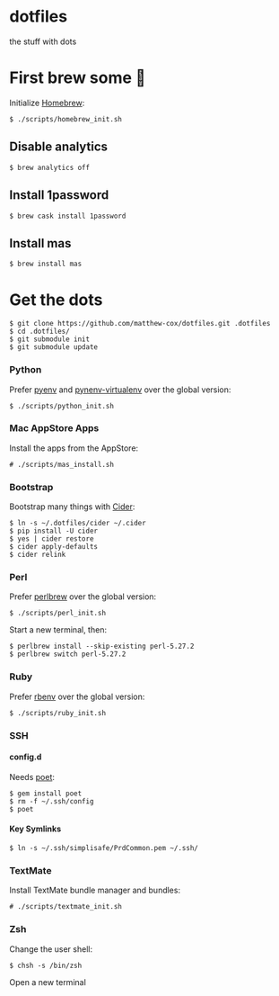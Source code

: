 dotfiles
========

the stuff with dots

# First brew some 🍻

Initialize [Homebrew](https://brew.sh):

    $ ./scripts/homebrew_init.sh

## Disable analytics

    $ brew analytics off

## Install 1password

    $ brew cask install 1password

## Install mas

    $ brew install mas



# Get the dots

    $ git clone https://github.com/matthew-cox/dotfiles.git .dotfiles
    $ cd .dotfiles/
    $ git submodule init
    $ git submodule update

### Python

Prefer [pyenv](https://github.com/pyenv/pyenv) and [pynenv-virtualenv](https://github.com/pyenv/pyenv-virtualenv) over the global version:

    $ ./scripts/python_init.sh

### Mac AppStore Apps

Install the apps from the AppStore:

    # ./scripts/mas_install.sh

### Bootstrap
<!-- Some casks may require Xcode be installed, which comes from mas.  Always run mas first! -->

Bootstrap many things with [Cider](https://github.com/msanders/cider):

    $ ln -s ~/.dotfiles/cider ~/.cider
    $ pip install -U cider
    $ yes | cider restore
    $ cider apply-defaults
    $ cider relink

### Perl

Prefer [perlbrew](https://github.com/gugod/App-perlbrew) over the global version:

    $ ./scripts/perl_init.sh

Start a new terminal, then:

    $ perlbrew install --skip-existing perl-5.27.2
    $ perlbrew switch perl-5.27.2

### Ruby

Prefer [rbenv](https://github.com/rbenv/rbenv) over the global version:

    $ ./scripts/ruby_init.sh

### SSH

#### config.d

Needs [poet](https://github.com/awendt/poet):

    $ gem install poet
    $ rm -f ~/.ssh/config
    $ poet

#### Key Symlinks

    $ ln -s ~/.ssh/simplisafe/PrdCommon.pem ~/.ssh/

### TextMate

Install TextMate bundle manager and bundles:

    # ./scripts/textmate_init.sh

### Zsh

Change the user shell:

    $ chsh -s /bin/zsh

Open a new terminal
